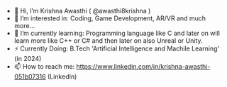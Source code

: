 - 👋 Hi, I’m Krishna Awasthi ( @awasthi8krishna )
- 👀 I’m interested in: Coding, Game Development, AR/VR and much more...
- 🌱 I’m currently learning: Programming language like C and later on will learn more like C++ or C# and then later on also Unreal or Unity.
- ⚡ Currently Doing: B.Tech 'Artificial Intelligence and Machile Learning' (in 2024)
- 📫 How to reach me: https://www.linkedin.com/in/krishna-awasthi-051b07316 (LinkedIn)


<!---
awasthi8krishna/awasthi8krishna is a ✨ special ✨ repository because its `README.md` (this file) appears on your GitHub profile.
You can click the Preview link to take a look at your changes.
--->
